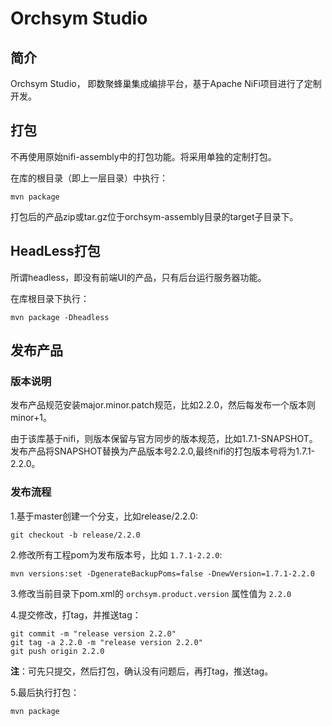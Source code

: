 # Orchsym Studio

## 简介

Orchsym Studio， 即数聚蜂巢集成编排平台，基于Apache NiFi项目进行了定制开发。

## 打包

不再使用原始nifi-assembly中的打包功能。将采用单独的定制打包。

在库的根目录（即上一层目录）中执行：

```
mvn package
```

打包后的产品zip或tar.gz位于orchsym-assembly目录的target子目录下。

## HeadLess打包

所谓headless，即没有前端UI的产品，只有后台运行服务器功能。

在库根目录下执行：

```
mvn package -Dheadless
```

## 发布产品

### 版本说明
发布产品规范安装major.minor.patch规范，比如2.2.0，然后每发布一个版本则minor+1。


由于该库基于nifi，则版本保留与官方同步的版本规范，比如1.7.1-SNAPSHOT。发布产品将SNAPSHOT替换为产品版本号2.2.0,最终nifi的打包版本号将为1.7.1-2.2.0。

### 发布流程
1.基于master创建一个分支，比如release/2.2.0:

```
git checkout -b release/2.2.0
```

2.修改所有工程pom为发布版本号，比如 `1.7.1-2.2.0`:

```
mvn versions:set -DgenerateBackupPoms=false -DnewVersion=1.7.1-2.2.0
```

3.修改当前目录下pom.xml的 `orchsym.product.version` 属性值为 `2.2.0`

4.提交修改，打tag，并推送tag：

```
git commit -m "release version 2.2.0"
git tag -a 2.2.0 -m "release version 2.2.0"
git push origin 2.2.0
```

**注**：可先只提交，然后打包，确认没有问题后，再打tag，推送tag。

5.最后执行打包：

```
mvn package
```

